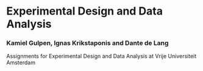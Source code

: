 # Experimental Design and Data Analysis

### Kamiel Gulpen, Ignas Krikstaponis and Dante de Lang

Assignments for Experimental Design and Data Analysis at Vrije Universiteit Amsterdam

